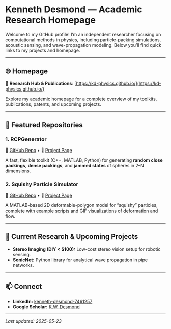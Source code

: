 # Kenneth Desmond — Academic Research Homepage

Welcome to my GitHub profile! I’m an independent researcher focusing on computational methods in physics, including particle-packing simulations, acoustic sensing, and wave-propagation modeling. Below you’ll find quick links to my projects and homepage.

---

## 🌐 Homepage

🔗 **Research Hub & Publications**: [https://kd-physics.github.io/](https://kd-physics.github.io/)

Explore my academic homepage for a complete overview of my toolkits, publications, patents, and upcoming projects.

---

## 🚀 Featured Repositories

### 1. RCPGenerator

🔗 [GitHub Repo](https://github.com/KD-physics/RCPGenerator) • 🔗 [Project Page](https://kd-physics.github.io/random-close-packing/)

A fast, flexible toolkit (C++, MATLAB, Python) for generating **random close packings**, **dense packings**, and **jammed states** of spheres in 2–N dimensions.

### 2. Squishy Particle Simulator

🔗 [GitHub Repo](https://github.com/KD-physics/Squishy-Particle-Simulator) • 🔗 [Project Page](https://kd-physics.github.io/squishy-particles/)

A MATLAB-based 2D deformable-polygon model for “squishy” particles, complete with example scripts and GIF visualizations of deformation and flow.

---

## 🔭 Current Research & Upcoming Projects

* **Stereo Imaging (DIY < \$100):** Low-cost stereo vision setup for robotic sensing.
* **SonicNet:** Python library for analytical wave propagation in pipe networks.

---

## 📫 Connect

* **LinkedIn:** [kenneth-desmond-7461257](https://www.linkedin.com/in/kenneth-desmond-7461257/)
* **Google Scholar:** [K.W. Desmond](https://scholar.google.com/citations?user=KqSFejcAAAAJ&hl=en)

---

*Last updated: 2025-05-23*
